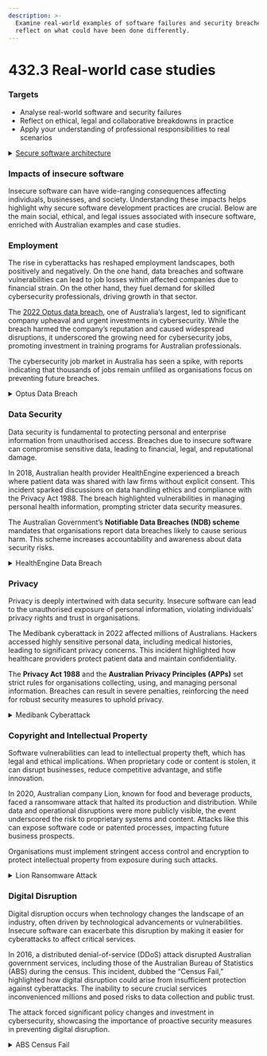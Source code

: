 ```yaml
---
description: >-
  Examine real-world examples of software failures and security breaches — and
  reflect on what could have been done differently.
---
```


# 432.3 Real-world case studies

### Targets

* Analyse real-world software and security failures &#x20;
* Reflect on ethical, legal and collaborative breakdowns in practice &#x20;
* Apply your understanding of professional responsibilities to real scenarios

<details>

<summary><a href="https://curriculum.nsw.edu.au/learning-areas/tas/software-engineering-11-12-2022/content/year-12/fa039e749d">Secure software architecture</a></summary>

* Evaluate the social, ethical and legal issues and ramifications that affect people and enterprises resulting from the development and implementation of safe and secure software, including:\
  – employment\
  – data security\
  – privacy\
  – copyright\
  – intellectual property\
  – digital disruption

</details>

### Impacts of insecure software

Insecure software can have wide-ranging consequences affecting individuals, businesses, and society. Understanding these impacts helps highlight why secure software development practices are crucial. Below are the main social, ethical, and legal issues associated with insecure software, enriched with Australian examples and case studies.

### Employment

The rise in cyberattacks has reshaped employment landscapes, both positively and negatively. On the one hand, data breaches and software vulnerabilities can lead to job losses within affected companies due to financial strain. On the other hand, they fuel demand for skilled cybersecurity professionals, driving growth in that sector.

The [2022 Optus data breach](https://www.cyber.gov.au/about-us/alerts/optus-data-breach?ref=search), one of Australia’s largest, led to significant company upheaval and urgent investments in cybersecurity. While the breach harmed the company’s reputation and caused widespread disruptions, it underscored the growing need for cybersecurity jobs, promoting investment in training programs for Australian professionals.

The cybersecurity job market in Australia has seen a spike, with reports indicating that thousands of jobs remain unfilled as organisations focus on preventing future breaches.

<details>

<summary>Optus Data Breach</summary>

In **September 2022**, **Optus**, one of Australia's largest telecommunications providers, suffered a significant data breach that exposed the personal data of approximately **9.8 million customers**. The breach was attributed to an exploited vulnerability in an **unsecured API**, which allowed attackers to access customer information without authentication. The exposed data included names, addresses, phone numbers, email addresses, and, for some users, sensitive information such as passport and driver’s license numbers.

Optus faced significant backlash from public and government officials due to perceived gaps in its data security protocols. The Australian Government introduced measures to support affected customers, such as expedited document replacements and enhanced data protection policies. This breach led to discussions about strengthening cybersecurity regulations in Australia and ensuring companies take greater responsibility for securing customer data.

[Upguard - How did the Optus data breach happen?](https://www.upguard.com/blog/how-did-the-optus-data-breach-happen)

</details>

### Data Security

Data security is fundamental to protecting personal and enterprise information from unauthorised access. Breaches due to insecure software can compromise sensitive data, leading to financial, legal, and reputational damage.

In 2018, Australian health provider HealthEngine experienced a breach where patient data was shared with law firms without explicit consent. This incident sparked discussions on data handling ethics and compliance with the Privacy Act 1988. The breach highlighted vulnerabilities in managing personal health information, prompting stricter data security measures.

The Australian Government’s **Notifiable Data Breaches (NDB) scheme** mandates that organisations report data breaches likely to cause serious harm. This scheme increases accountability and awareness about data security risks.

<details>

<summary>HealthEngine Data Breach</summary>

In 2020, **HealthEngine**, Australia’s largest online medical appointment service, faced a significant fine of **$2.9 million** after the **Australian Competition and Consumer Commission (ACCC)** found it had engaged in misleading conduct. Between 2014 and 2018, HealthEngine provided personal data—including names, dates of birth, phone numbers, and emails—of over **135,000 patients** to private health insurance brokers without adequately informing or obtaining consent from those individuals. Additionally, HealthEngine was found to have manipulated or selectively published patient reviews to present health providers more favourably, impacting patient choices based on incomplete or edited feedback.

This breach raised serious concerns about transparency and consumer rights under the **Australian Consumer Law (ACL)**, highlighting the ethical and privacy implications of data misuse by digital platforms. Following the investigation, HealthEngine was required to inform affected users and overhaul its data handling and transparency practices.

[Addisons - Privacy Protection: HealthEngine hit with $2.9 Million Fine for Misuse of Customer Data](https://addisons.com/knowledge/insights/privacy-protection-healthengine-hit-with-2-9-million-fine-for-misuse-of-customer-data/)

</details>

### Privacy

Privacy is deeply intertwined with data security. Insecure software can lead to the unauthorised exposure of personal information, violating individuals' privacy rights and trust in organisations.

The Medibank cyberattack in 2022 affected millions of Australians. Hackers accessed highly sensitive personal data, including medical histories, leading to significant privacy concerns. This incident highlighted how healthcare providers protect patient data and maintain confidentiality.

The **Privacy Act 1988** and the **Australian Privacy Principles (APPs)** set strict rules for organisations collecting, using, and managing personal information. Breaches can result in severe penalties, reinforcing the need for robust security measures to uphold privacy.

<details>

<summary>Medibank Cyberattack</summary>

In October 2022, **Medibank**, a leading Australian health insurer, detected suspicious activity within its network, eventually exposing personal and sensitive data from 9.7 million current and former customers. The compromised information included names, dates of birth, Medicare and passport numbers, and health claim details. This breach had severe implications for customer privacy and raised significant concerns about how sensitive health data is protected.

The attackers, believed to be affiliated with the **BlogXX ransomware group**, threatened to release the data if Medibank did not comply with their ransom demand of USD $10 million. Medibank refused to pay the ransom, citing ethical and practical reasons, including the risk of incentivising future attacks. The hackers began releasing segments of the stolen data on the dark web.

The breach prompted Medibank to engage cybersecurity experts and collaborate with Australian regulatory bodies, including the **Australian Cyber Security Centre (ACSC)**, to mitigate the damage and enhance security measures.

[UpGuard - What caused the Medibank Data breach](https://www.upguard.com/blog/what-caused-the-medibank-data-breach)

</details>

### Copyright and Intellectual Property

Software vulnerabilities can lead to intellectual property theft, which has legal and ethical implications. When proprietary code or content is stolen, it can disrupt businesses, reduce competitive advantage, and stifle innovation.

In 2020, Australian company Lion, known for food and beverage products, faced a ransomware attack that halted its production and distribution. While data and operational disruptions were more publicly visible, the event underscored the risk to proprietary systems and content. Attacks like this can expose software code or patented processes, impacting future business prospects.

Organisations must implement stringent access control and encryption to protect intellectual property from exposure during such attacks.

<details>

<summary>Lion Ransomware Attack</summary>

This attack disrupted Lion’s manufacturing and customer service operations. The company disclosed that ransomware had infiltrated their systems, leading to a partial IT shutdown. This disruption affected their ability to produce and distribute beer and dairy products, causing temporary shortages and operational delays. Although Lion did not initially find evidence of data theft, the hackers threatened to release stolen data unless a ransom was paid, showcasing a **double extortion tactic** often used in ransomware attacks.

[SecurityWeek - Ransomware Disrupts Production at Lion](https://www.securityweek.com/hackers-threaten-leak-files-stolen-australian-beverage-firm-lion/)

</details>

### Digital Disruption

Digital disruption occurs when technology changes the landscape of an industry, often driven by technological advancements or vulnerabilities. Insecure software can exacerbate this disruption by making it easier for cyberattacks to affect critical services.

In 2016, a distributed denial-of-service (DDoS) attack disrupted Australian government services, including those of the Australian Bureau of Statistics (ABS) during the census. This incident, dubbed the “Census Fail,” highlighted how digital disruption could arise from insufficient protection against cyberattacks. The inability to secure crucial services inconvenienced millions and posed risks to data collection and public trust.

The attack forced significant policy changes and investment in cybersecurity, showcasing the importance of proactive security measures in preventing digital disruption.

<details>

<summary>ABS Census Fail</summary>

On August 9, 2016, the ABS's online Census form experienced multiple distributed denial-of-service (DDoS) attacks, disrupting services and taking the system offline for approximately 40 hours. The decision to shut down the service was made to ensure data protection amidst potential threats. This incident, known as “Census Fail,” affected millions of Australians who could not complete their Census online, impacting public trust in the ABS and raising questions about the government's cybersecurity preparedness.

Although there were conflicting views on whether the primary issue was solely a DDoS attack or a combination of high traffic and insufficient technical preparation, it was clear that no personal data was compromised or accessed during the incident. This event highlighted significant vulnerabilities in handling large-scale, public-facing digital services and underscored the need for improved cybersecurity measures.

[The New Daily - How the ABS bungled Census 2016](https://www.thenewdaily.com.au/news/national/2016/08/10/simple-attack-abs-bungled-census)

</details>
